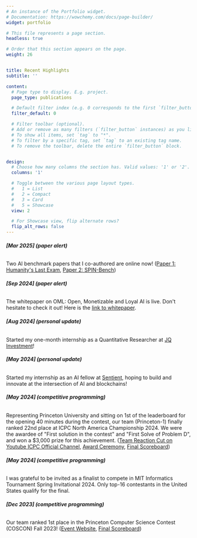 ```yaml
---
# An instance of the Portfolio widget.
# Documentation: https://wowchemy.com/docs/page-builder/
widget: portfolio

# This file represents a page section.
headless: true

# Order that this section appears on the page.
weight: 26


title: Recent Highlights
subtitle: ''

content:
  # Page type to display. E.g. project.
  page_type: publications

  # Default filter index (e.g. 0 corresponds to the first `filter_button` instance below).
  filter_default: 0

  # Filter toolbar (optional).
  # Add or remove as many filters (`filter_button` instances) as you like.
  # To show all items, set `tag` to "*".
  # To filter by a specific tag, set `tag` to an existing tag name.
  # To remove the toolbar, delete the entire `filter_button` block.


design:
  # Choose how many columns the section has. Valid values: '1' or '2'.
  columns: '1'

  # Toggle between the various page layout types.
  #   1 = List
  #   2 = Compact
  #   3 = Card
  #   5 = Showcase
  view: 2

  # For Showcase view, flip alternate rows?
  flip_alt_rows: false
---
```


###### **[Mar 2025] (paper alert)**
Two AI benchmark papers that I co-authored are online now! ([Paper 1: Humanity's Last Exam](https://arxiv.org/pdf/2501.14249), [Paper 2: SPIN-Bench](https://arxiv.org/pdf/2503.12349))


###### **[Sep 2024] (paper alert)**
The whitepaper on OML: Open, Monetizable and Loyal AI is live. Don't hesitate to check it out! Here is the [link to whitepaper](https://arxiv.org/pdf/2411.03887).


###### **[Aug 2024] (personal update)**

Started my one-month internship as a Quantitative Researcher at [JQ Investment](https://www.linkedin.com/company/jq-investments)! 

###### **[May 2024] (personal update)**

Started my internship as an AI fellow at [Sentient](https://twitter.com/sentient_agi), hoping to build and innovate at the intersection of AI and blockchains!


###### **[May 2024] (competitive programming)**

Representing Princeton University and sitting on 1st of the leaderboard for the opening 40 minutes during the contest, our team (Princeton-1) finally ranked 22nd place at ICPC North America Championship 2024. We were the awardee of "First solution in the contest" and "First Solve of Problem D", and won a $3,000 prize for this achievement. ([Team Reaction Cut on Youtube ICPC Official Channel](https://www.youtube.com/watch?v=84Zfi-4Kpg0), [Award Ceremony](https://www.youtube.com/watch?v=1YmSAfRicsw), [Final Scoreboard](https://image.icpc.global/nac2024/scoreboard/index.html))

###### **[May 2024] (competitive programming)**

I was grateful to be invited as a finalist to compete in MIT Informatics Tournament Spring Invitational 2024. Only top-16 contestants in the United States qualify for the final.

###### **[Dec 2023] (competitive programming)**

Our team ranked 1st place in the Princeton Computer Science Contest (COSCON) Fall 2023! ([Event Website](https://princetonacm.github.io/coscon/), [Final Scoreboard](https://princetonacm.github.io/coscon/leaderboard))
    